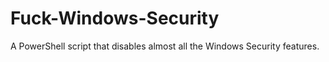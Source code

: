 # Fuck-Windows-Security
A PowerShell script that disables almost all the Windows Security features.
